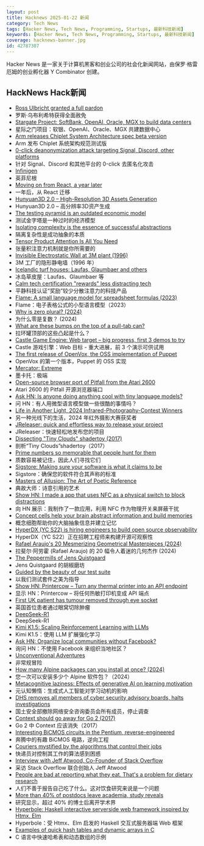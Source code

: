 ```yaml
---
layout: post
title: Hacknews 2025-01-22 新闻
category: Tech News
tags: [Hacker News, Tech News, Programming, Startups, 最新科技新闻]
keywords: [Hacker News, Tech News, Programming, Startups, 最新科技新闻]
coverage: hacknews-banner.jpg
id: 42787307
---
```


Hacker News 是一家关于计算机黑客和创业公司的社会化新闻网站，由保罗·格雷厄姆的创业孵化器 Y Combinator 创建。

## HackNews Hack新闻

- [Ross Ulbricht granted a full pardon](https://twitter.com/Free_Ross/status/1881851923005165704)
- 罗斯·乌布利希特获得全面赦免
- [Stargate Project: SoftBank, OpenAI, Oracle, MGX to build data centers](https://apnews.com/article/trump-ai-openai-oracle-softbank-son-altman-ellison-be261f8a8ee07a0623d4170397348c41)
- 星际之门项目：软银、OpenAI、Oracle、MGX 共建数据中心
- [Arm releases Chiplet System Architecture spec beta version](https://newsroom.arm.com/blog/arm-chiplet-system-architecture-accelerating-evolution-of-silicon)
- Arm 发布 Chiplet 系统架构规范测试版
- [0-click deanonymization attack targeting Signal, Discord, other platforms](https://gist.github.com/hackermondev/45a3cdfa52246f1d1201c1e8cdef6117)
- 针对 Signal、Discord 和其他平台的 0-click 去匿名化攻击
- [Infinigen](https://infinigen.org/)
- 英菲尼根
- [Moving on from React, a year later](https://kellysutton.com/2025/01/18/moving-on-from-react-a-year-later.html)
- 一年后，从 React 迁移
- [Hunyuan3D 2.0 – High-Resolution 3D Assets Generation](https://github.com/Tencent/Hunyuan3D-2)
- Hunyuan3D 2.0 – 高分辨率3D资产生成
- [The testing pyramid is an outdated economic model](https://www.wiremock.io/post/rethinking-the-testing-pyramid)
- 测试金字塔是一种过时的经济模型
- [Isolating complexity is the essence of successful abstractions](https://v5.chriskrycho.com/journal/essence-of-successful-abstractions/)
- 隔离复杂性是成功抽象的本质
- [Tensor Product Attention Is All You Need](https://arxiv.org/abs/2501.06425)
- 张量积注意力机制就是你所需要的
- [Invisible Electrostatic Wall at 3M plant (1996)](http://amasci.com/weird/unusual/e-wall.html)
- 3M 工厂的隐形静电墙（1996 年）
- [Icelandic turf houses: Laufas, Glaumbaer and others](https://rachelsruminations.com/icelandic-turf-houses-laufas-glaumbaer/)
- 冰岛草皮屋：Laufas、Glaumbaer 等
- [Calm tech certification "rewards" less distracting tech](https://spectrum.ieee.org/calm-tech)
- 平静科技认证“奖励”较少分散注意力的科技产品
- [Flame: A small language model for spreadsheet formulas (2023)](https://arxiv.org/abs/2301.13779)
- Flame：电子表格公式的小型语言模型（2023）
- [Why is zero plural? (2024)](https://ell.stackexchange.com/questions/352455/why-is-zero-plural)
- 为什么零是复数？ (2024)
- [What are these bumps on the top of a pull-tab can?](https://old.reddit.com/r/whatisthisthing/comments/1i5ztq4/comment/m8a7m8m/)
- 拉环罐顶部的这些凸起是什么？
- [Castle Game Engine: Web target – big progress, first 3 demos to try](https://castle-engine.io/wp/2025/01/06/web-target-big-progress-first-3-demos-to-try/)
- Castle 游戏引擎：Web 目标 - 重大进展，前 3 个演示可供试用
- [The first release of OpenVox, the OSS implementation of Puppet](https://overlookinfratech.com/2025/01/21/first-release-hot-off-the-presses/)
- OpenVox 的第一个版本，Puppet 的 OSS 实现
- [Mercator: Extreme](https://mrgris.com/projects/merc-extreme/)
- 墨卡托：极端
- [Open-source browser port of Pitfall from the Atari 2600](https://meatfighter.com/pitfall-web/)
- Atari 2600 的 Pitfall 开源浏览器端口
- [Ask HN: Is anyone doing anything cool with tiny language models?]()
- 问 HN：有人用微型语言模型做一些很酷的事情吗？
- [Life in Another Light, 2024 Infrared-Photography-Contest Winners](https://www.theatlantic.com/photo/2025/01/infrared-photography-contest-winners-2024/681316/)
- 另一种光线下的生活，2024 年红外摄影大赛获奖者
- [JReleaser: quick and effortless way to release your project](https://jreleaser.org/)
- JReleaser：快速轻松地发布您的项目
- [Dissecting "Tiny Clouds" shadertoy (2017)](https://blog.demofox.org/2017/11/26/dissecting-tiny-clouds/)
- 剖析“Tiny Clouds”shadertoy（2017）
- [Prime numbers so memorable that people hunt for them](https://www.scientificamerican.com/article/these-prime-numbers-are-so-memorable-that-people-hunt-for-them/)
- 质数容易被记住，因此人们寻找它们
- [Sigstore: Making sure your software is what it claims to be](https://www.sigstore.dev/)
- Sigstore：确保您的软件符合其声称的标准
- [Masters of Allusion: The Art of Poetic Reference](https://www.nytimes.com/2025/01/16/books/review/on-poetry-allusions-and-quotations.html)
- 典故大师：诗意引用的艺术
- [Show HN: I made a app that uses NFC as a physical switch to block distractions](https://www.foqos.app)
- 向 HN 展示：我制作了一款应用，利用 NFC 作为物理开关来屏蔽干扰
- [Concept cells help your brain abstract information and build memories](https://www.quantamagazine.org/concept-cells-help-your-brain-abstract-information-and-build-memories-20250121/)
- 概念细胞帮助你的大脑抽象信息并建立记忆
- [HyperDX (YC S22) is hiring engineers to build open source observability](https://www.ycombinator.com/companies/hyperdx/jobs)
- HyperDX（YC S22）正在招聘工程师来构建开源可观察性
- [Rafael Araujo's 20 Mesmerizing Geometrical Masterpieces (2024)](https://abakcus.com/rafael-araujo-geometrical-masterpieces/)
- 拉斐尔·阿劳霍 (Rafael Araujo) 的 20 幅令人着迷的几何杰作 (2024)
- [The Peppermills of Jens Quistgaard](https://www.quistgaardpepper.com)
- Jens Quistgaard 的胡椒磨坊
- [Guided by the beauty of our test suite](https://www.mattkeeter.com/blog/2025-01-20-guided/)
- 以我们测试套件之美为指导
- [Show HN: Printercow – Turn any thermal printer into an API endpoint](https://www.printercow.com/)
- 显示 HN：Printercow – 将任何热敏打印机变成 API 端点
- [First UK patient has tumour removed through eye socket](https://www.leedsth.nhs.uk/news/groundbreaking-surgery-in-leeds-first-uk-patient-has-tumour-removed-through-eye-socket/)
- 英国首位患者通过眼窝切除肿瘤
- [DeepSeek-R1](https://github.com/deepseek-ai/DeepSeek-R1)
- DeepSeek-R1
- [Kimi K1.5: Scaling Reinforcement Learning with LLMs](https://github.com/MoonshotAI/Kimi-k1.5)
- Kimi K1.5：使用 LLM 扩展强化学习
- [Ask HN: Organize local communities without Facebook?]()
- 询问 HN：不使用 Facebook 来组织当地社区？
- [Unconventional Adventures](https://quarter--mile.com/Unconventional-Adventures)
- 非常规冒险
- [How many Alpine packages can you install at once? (2024)](https://www.naff.dev/blog/all-the-packages)
- 您一次可以安装多少个 Alpine 软件包？（2024）
- [Metacognitive laziness: Effects of generative AI on learning motivation](https://bera-journals.onlinelibrary.wiley.com/doi/10.1111/bjet.13544)
- 元认知懒惰：生成式人工智能对学习动机的影响
- [DHS removes all members of cyber security advisory boards, halts investigations](https://bsky.app/profile/ericjgeller.com/post/3lgbpqmxeok2f)
- 国土安全部撤除网络安全咨询委员会所有成员，停止调查
- [Context should go away for Go 2 (2017)](https://faiface.github.io/post/context-should-go-away-go2/)
- Go 2 中 Context 应该消失（2017）
- [Interesting BiCMOS circuits in the Pentium, reverse-engineered](https://www.righto.com/2025/01/pentium-reverse-engineering-bicmos.html)
- 奔腾中的有趣 BiCMOS 电路，逆向工程
- [Couriers mystified by the algorithms that control their jobs](https://www.theguardian.com/business/2025/jan/21/its-a-nightmare-couriers-mystified-by-the-algorithms-that-control-their-jobs)
- 快递员对控制其工作的算法感到困惑
- [Interview with Jeff Atwood, Co-Founder of Stack Overflow](https://www.cnbc.com/2025/01/18/tech-founder-jeff-atwood-why-im-giving-away-millions-within-next-5-years.html)
- 采访 Stack Overflow 联合创始人 Jeff Atwood
- [People are bad at reporting what they eat. That's a problem for dietary research](https://www.science.org/content/article/people-are-bad-reporting-what-they-eat-s-problem-dietary-research)
- 人们不善于报告自己吃了什么。这对饮食研究来说是一个问题
- [More than 40% of postdocs leave academia, study reveals](https://www.nature.com/articles/d41586-025-00142-y)
- 研究显示，超过 40% 的博士后离开学术界
- [Hyperbole: Haskell interactive serverside web framework inspired by Htmx, Elm](https://github.com/seanhess/hyperbole)
- Hyperbole：受 Htmx、Elm 启发的 Haskell 交互式服务器端 Web 框架
- [Examples of quick hash tables and dynamic arrays in C](https://nullprogram.com/blog/2025/01/19/)
- C 语言中快速哈希表和动态数组的示例

